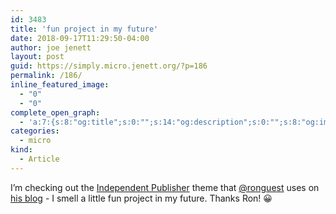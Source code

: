 ```yaml
---
id: 3483
title: 'fun project in my future'
date: 2018-09-17T11:29:50-04:00
author: joe jenett
layout: post
guid: https://simply.micro.jenett.org/?p=186
permalink: /186/
inline_featured_image:
  - "0"
  - "0"
complete_open_graph:
  - 'a:7:{s:8:"og:title";s:0:"";s:14:"og:description";s:0:"";s:8:"og:image";s:0:"";s:7:"og:type";s:0:"";s:12:"twitter:card";s:7:"summary";s:19:"twitter:description";s:0:"";s:15:"twitter:creator";s:0:"";}'
categories:
  - micro
kind:
  - Article
---
```

I’m checking out the [Independent Publisher](http://independentpublisher.me/) theme that [@ronguest](https://micro.blog/ronguest) uses on [his blog](https://ron.theguests.us/) - I smell a little fun project in my future. Thanks Ron! 😀